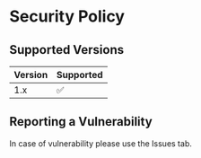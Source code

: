 # Security Policy

## Supported Versions


| Version | Supported          |
| ------- | ------------------ |
| 1.x   | :white_check_mark: |


## Reporting a Vulnerability

In case of vulnerability please use the Issues tab.
